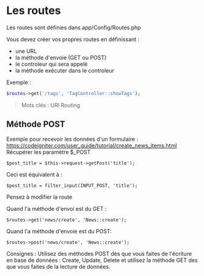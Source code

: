 # Les routes

Les routes sont définies dans app/Config/Routes.php

Vous devez créer vos propres routes en définissant :
- une URL
- la méthode d'envoie (GET ou POST)
- le controleur qui sera appelé
- la méthode exécuter dans le controleur

Exemple : 
```php
$routes->get('/tags', 'TagController::showTags');
```

> Mots clés : URI Routing
> 

## Méthode POST

Exemple pour recevoir les données d'un formulaire : https://codeigniter.com/user_guide/tutorial/create_news_items.html
Récupérer les paramètre $_POST

```
$post_title = $this->request->getPost('title');
```
Ceci est  équivalent à :
```
$post_title = filter_input(INPUT_POST, 'title');
```
Pensez à modifier la route

Quand l'a méthode d'envoi est du GET :
```
$routes->get('news/create', 'News::create');
```
Quand l'a méthode d'envoie est du POST:
```
$routes->post('news/create', 'News::create');
```
Consignes : Utilisez des méthodes POST dès que vous faites de l'écriture en base de données : Create, Update, Delete et utilisez la méthode GET des que vous faites de la lecture de données.

